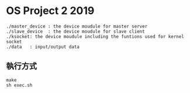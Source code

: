# OS Project 2 2019

```
./master_device : the device moudule for master server
./slave_device  : the device moudule for slave client
./ksocket: the device moudule including the funtions used for kernel socket
./data   : input/output data
```

## 執行方式

```
make
sh exec.sh
```
